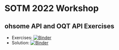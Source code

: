 # SOTM 2022 Workshop

## ohsome API and OQT API Exercises

- Exercises: [![Binder](https://mybinder.org/badge_logo.svg)](https://mybinder.org/v2/git/https%3A%2F%2Fgitlab.gistools.geog.uni-heidelberg.de%2Ftrainings%2Fsotm-2022-workshop/HEAD?labpath=notebooks%2Fexercises.ipynb)
- Solution: [![Binder](https://mybinder.org/badge_logo.svg)](https://mybinder.org/v2/git/https%3A%2F%2Fgitlab.gistools.geog.uni-heidelberg.de%2Ftrainings%2Fsotm-2022-workshop/HEAD?labpath=notebooks%2Fsolutions.ipynb)
